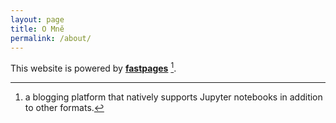 ```yaml
---
layout: page
title: O Mně
permalink: /about/
---
```


This website is powered by **[fastpages](https://github.com/fastai/fastpages)** [^1].



[^1]:a blogging platform that natively supports Jupyter notebooks in addition to other formats.
